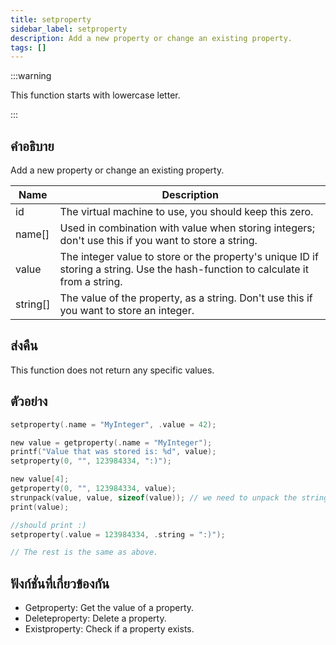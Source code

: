```yaml
---
title: setproperty
sidebar_label: setproperty
description: Add a new property or change an existing property.
tags: []
---
```


:::warning

This function starts with lowercase letter.

:::

## คำอธิบาย

Add a new property or change an existing property.

| Name     | Description                                                                                                                      |
| -------- | -------------------------------------------------------------------------------------------------------------------------------- |
| id       | The virtual machine to use, you should keep this zero.                                                                           |
| name[]   | Used in combination with value when storing integers; don't use this if you want to store a string.                              |
| value    | The integer value to store or the property's unique ID if storing a string. Use the hash-function to calculate it from a string. |
| string[] | The value of the property, as a string. Don't use this if you want to store an integer.                                          |

## ส่งคืน

This function does not return any specific values.

## ตัวอย่าง

```c
setproperty(.name = "MyInteger", .value = 42);

new value = getproperty(.name = "MyInteger");
printf("Value that was stored is: %d", value);
setproperty(0, "", 123984334, ":)");

new value[4];
getproperty(0, "", 123984334, value);
strunpack(value, value, sizeof(value)); // we need to unpack the string first
print(value);

//should print :)
setproperty(.value = 123984334, .string = ":)");

// The rest is the same as above.
```

## ฟังก์ชั่นที่เกี่ยวข้องกัน

- Getproperty: Get the value of a property.
- Deleteproperty: Delete a property.
- Existproperty: Check if a property exists.
